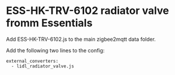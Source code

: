 # ESS-HK-TRV-6102 radiator valve fromm Essentials

Add ESS-HK-TRV-6102.js to the main zigbee2mqtt data folder.

Add the following two lines to the config:
```
external_converters:
  - lidl_radiator_valve.js
```
